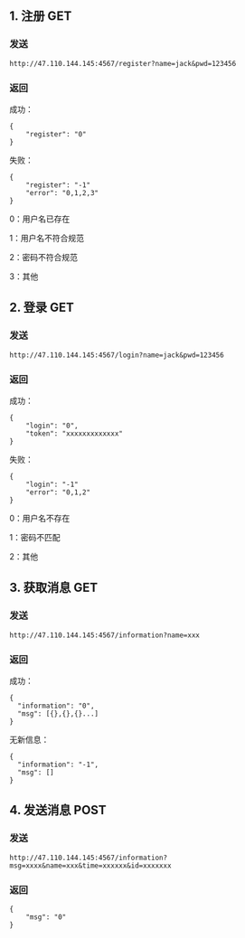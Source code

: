 ## 1. 注册 GET

### 发送

```
http://47.110.144.145:4567/register?name=jack&pwd=123456
```

### 返回

成功：

```
{
    "register": "0"
}
```

失败：

```
{
	"register": "-1"
	"error": "0,1,2,3"
}
```

0：用户名已存在

1：用户名不符合规范

2：密码不符合规范

3：其他

## 2. 登录 GET

### 发送

```
http://47.110.144.145:4567/login?name=jack&pwd=123456
```

### 返回

成功：

```
{
    "login": "0",
    "token": "xxxxxxxxxxxxx"
}
```

失败：

```
{
    "login": "-1"
    "error": "0,1,2"
}
```

0：用户名不存在

1：密码不匹配

2：其他

## 3. 获取消息 GET

### 发送

```
http://47.110.144.145:4567/information?name=xxx
```
### 返回  

成功：

  ```
{
	"information": "0",
	"msg": [{},{},{}...]
}
  ```
  无新信息：
  ```
{
	"information": "-1",
	"msg": []
}
  ```
## 4. 发送消息 POST

### 发送

```
http://47.110.144.145:4567/information?msg=xxxx&name=xxx&time=xxxxxx&id=xxxxxxx
```

### 返回

```
{
	"msg": "0"
}
```

